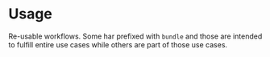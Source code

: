 # Usage

Re-usable workflows. Some har prefixed with `bundle` and those are intended to fulfill entire use cases while others are part of those use cases.